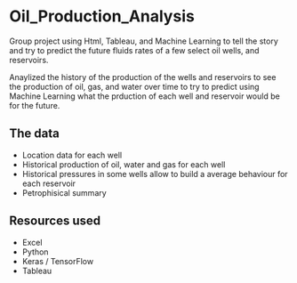 # Oil_Production_Analysis

Group project using Html, Tableau, and Machine Learning to tell the story and try to predict the future fluids rates of a few select oil wells, and reservoirs. 

Anaylized the history of the production of the wells and reservoirs to see the production of oil, gas, and water over time to try to predict using Machine Learning what the prduction of each well and reservoir would be for the future.

## The data
* Location data for each well
* Historical production of oil, water and gas for each well
* Historical pressures in some wells allow to build a average behaviour for each reservoir
* Petrophisical summary

## Resources used
* Excel
* Python
* Keras / TensorFlow
* Tableau
